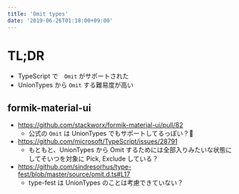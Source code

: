 ```yaml
---
title: 'Omit types'
date: '2019-06-26T01:18:00+09:00'
---
```


# TL;DR

- TypeScript で　`Omit` がサポートされた
- UnionTypes から `Omit` する難易度が高い

## formik-material-ui

- <https://github.com/stackworx/formik-material-ui/pull/82>
  - 公式の `Omit` は UnionTypes でもサポートしてるっぽい？🤔
- <https://github.com/microsoft/TypeScript/issues/28791>
  - もともと、UnionTypes から Omit するためには全部入りみたいな状態にしてそいつを対象に Pick, Exclude している？
- <https://github.com/sindresorhus/type-fest/blob/master/source/omit.d.ts#L17>
  - type-fest は UnionTypes のことは考慮できていない？
